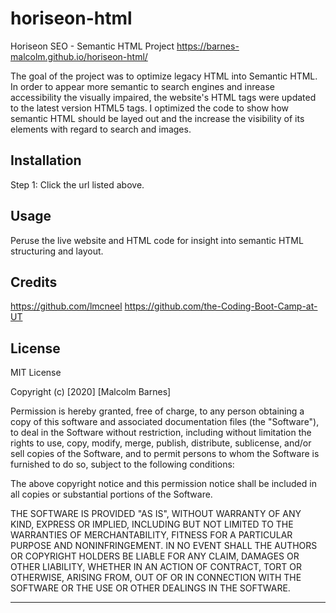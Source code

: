 # horiseon-html
Horiseon SEO - Semantic HTML Project
https://barnes-malcolm.github.io/horiseon-html/

The goal of the project was to optimize legacy HTML into Semantic HTML. In order to appear more semantic to search engines and inrease accessibility the visually impaired, the website's HTML tags were updated to the latest version HTML5 tags. I optimized the code to show how semantic HTML should be layed out and the increase the visibility of its elements with regard to search and images. 


## Installation

Step 1: Click the url listed above.

## Usage 

Peruse the live website and HTML code for insight into semantic HTML structuring and layout.

## Credits

https://github.com/lmcneel
https://github.com/the-Coding-Boot-Camp-at-UT


## License

MIT License

Copyright (c) [2020] [Malcolm Barnes]

Permission is hereby granted, free of charge, to any person obtaining a copy
of this software and associated documentation files (the "Software"), to deal
in the Software without restriction, including without limitation the rights
to use, copy, modify, merge, publish, distribute, sublicense, and/or sell
copies of the Software, and to permit persons to whom the Software is
furnished to do so, subject to the following conditions:

The above copyright notice and this permission notice shall be included in all
copies or substantial portions of the Software.

THE SOFTWARE IS PROVIDED "AS IS", WITHOUT WARRANTY OF ANY KIND, EXPRESS OR
IMPLIED, INCLUDING BUT NOT LIMITED TO THE WARRANTIES OF MERCHANTABILITY,
FITNESS FOR A PARTICULAR PURPOSE AND NONINFRINGEMENT. IN NO EVENT SHALL THE
AUTHORS OR COPYRIGHT HOLDERS BE LIABLE FOR ANY CLAIM, DAMAGES OR OTHER
LIABILITY, WHETHER IN AN ACTION OF CONTRACT, TORT OR OTHERWISE, ARISING FROM,
OUT OF OR IN CONNECTION WITH THE SOFTWARE OR THE USE OR OTHER DEALINGS IN THE
SOFTWARE.


---
